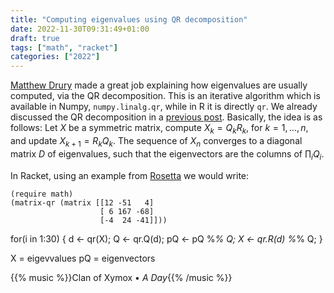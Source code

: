 ```yaml
---
title: "Computing eigenvalues using QR decomposition"
date: 2022-11-30T09:31:49+01:00
draft: true
tags: ["math", "racket"]
categories: ["2022"]
---
```


[Matthew Drury][] made a great job explaining how eigenvalues are usually computed, via the QR decomposition. This is an iterative algorithm which is available in Numpy, `numpy.linalg.qr`, while in R it is directly `qr`. We already discussed the QR decomposition in a [previous post][]. Basically, the idea is as follows: Let $X$ be a symmetric matrix, compute $X_k = Q_kR_k$, for $k=1,\dots,n$, and update $X_{k+1}=R_kQ_k$. The sequence of $X_n$ converges to a diagonal matrix $D$ of eigenvalues, such that the eigenvectors are the columns of $\prod_i Q_i$.

In Racket, using an example from [Rosetta][] we would write:

```racket
(require math)
(matrix-qr (matrix [[12 -51   4]
                    [ 6 167 -68]
                    [-4  24 -41]]))
```


for(i in 1:30)
{
  d <- qr(X);
  Q <- qr.Q(d);
  pQ <- pQ %*% Q;
  X <- qr.R(d) %*% Q;
}

X = eigevvalues
pQ = eigenvectors


{{% music %}}Clan of Xymox • _A Day_{{% /music %}}

[Matthew Drury]: https://madrury.github.io/jekyll/update/statistics/2017/10/04/qr-algorithm.html
[previous post]: /post/lisp-qr-regression/
[Rosetta]: https://rosettacode.org/wiki/QR_decomposition#Racket
[3x3 matrices]: https://scicomp.stackexchange.com/questions/33410/fast-and-accurate-eigenvalue-computation-for-3x3-posdef-matrices

